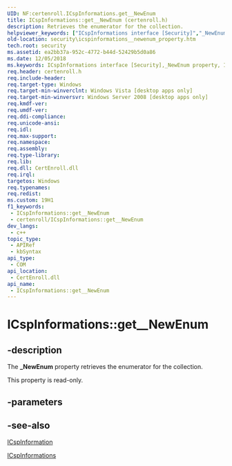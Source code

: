 ```yaml
---
UID: NF:certenroll.ICspInformations.get__NewEnum
title: ICspInformations::get__NewEnum (certenroll.h)
description: Retrieves the enumerator for the collection.
helpviewer_keywords: ["ICspInformations interface [Security]","_NewEnum property","ICspInformations._NewEnum","ICspInformations.get__NewEnum","ICspInformations::_NewEnum","ICspInformations::get__NewEnum","_NewEnum property [Security]","_NewEnum property [Security]","ICspInformations interface","certenroll/ICspInformations::_NewEnum","certenroll/ICspInformations::get__NewEnum","get__NewEnum","security.icspinformations__newenum_property"]
old-location: security\icspinformations__newenum_property.htm
tech.root: security
ms.assetid: ea2bb37a-952c-4772-b44d-52429b5d0a86
ms.date: 12/05/2018
ms.keywords: ICspInformations interface [Security],_NewEnum property, ICspInformations._NewEnum, ICspInformations.get__NewEnum, ICspInformations::_NewEnum, ICspInformations::get__NewEnum, _NewEnum property [Security], _NewEnum property [Security],ICspInformations interface, certenroll/ICspInformations::_NewEnum, certenroll/ICspInformations::get__NewEnum, get__NewEnum, security.icspinformations__newenum_property
req.header: certenroll.h
req.include-header: 
req.target-type: Windows
req.target-min-winverclnt: Windows Vista [desktop apps only]
req.target-min-winversvr: Windows Server 2008 [desktop apps only]
req.kmdf-ver: 
req.umdf-ver: 
req.ddi-compliance: 
req.unicode-ansi: 
req.idl: 
req.max-support: 
req.namespace: 
req.assembly: 
req.type-library: 
req.lib: 
req.dll: CertEnroll.dll
req.irql: 
targetos: Windows
req.typenames: 
req.redist: 
ms.custom: 19H1
f1_keywords:
 - ICspInformations::get__NewEnum
 - certenroll/ICspInformations::get__NewEnum
dev_langs:
 - c++
topic_type:
 - APIRef
 - kbSyntax
api_type:
 - COM
api_location:
 - CertEnroll.dll
api_name:
 - ICspInformations::get__NewEnum
---
```


# ICspInformations::get__NewEnum


## -description

The <b>_NewEnum</b> property retrieves the enumerator for the collection.

This property is read-only.

## -parameters

## -see-also

<a href="/windows/desktop/api/certenroll/nn-certenroll-icspinformation">ICspInformation</a>



<a href="/windows/desktop/api/certenroll/nn-certenroll-icspinformations">ICspInformations</a>

